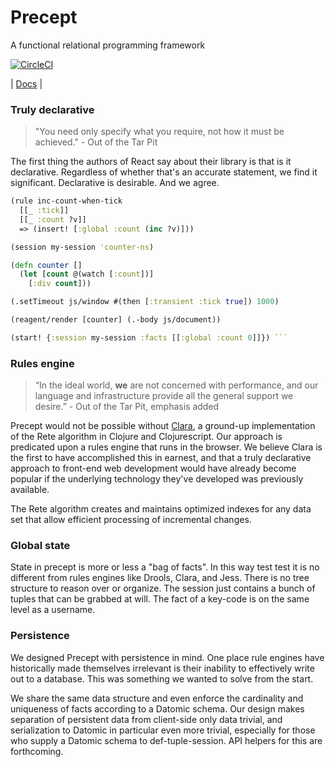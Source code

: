 # Precept
A functional relational programming framework

[![CircleCI](https://circleci.com/gh/CoNarrative/precept.svg?style=shield&circle-token=b23498670888edf670832326d50f9d8fab60b2e3)](https://circleci.com/gh/CoNarrative/todomvc)

| [Docs](https://conarrative.github.io/precept/) |

### Truly declarative

> "You need only specify what you require, not how it must
be achieved." - Out of the Tar Pit

The first thing the authors of React say about their library is that is it
declarative. Regardless of whether that's an accurate statement, we find it
significant. Declarative is desirable. And we agree.

```clj
(rule inc-count-when-tick
  [[_ :tick]]
  [[_ :count ?v]]
  => (insert! [:global :count (inc ?v)]))

(session my-session 'counter-ns)

(defn counter []
  (let [count @(watch [:count])]
    [:div count]))

(.setTimeout js/window #(then [:transient :tick true]) 1000)

(reagent/render [counter] (.-body js/document))

(start! {:session my-session :facts [[:global :count 0]]}) ```
```

### Rules engine
> “In the ideal world, **we** are not concerned with
performance, and our language and infrastructure provide all the general
support we desire.” - Out of the Tar Pit, emphasis added

Precept would not be possible without
[Clara](http://www.github.com/cerner/clara-rules),  a ground-up implementation
of the Rete algorithm in Clojure and Clojurescript. Our approach is predicated
upon a rules engine that runs in the browser. We believe Clara is the first to
have accomplished this in earnest, and that a truly declarative approach to
front-end web development would have already become popular if the underlying
technology they've developed was previously available.

The Rete algorithm creates and maintains optimized indexes for any data set that
allow efficient processing of incremental changes.

### Global state

State in precept is more or less a "bag of facts". In this way test test
it is no different from rules engines like Drools, Clara, and Jess. There is
no tree structure to reason over or organize. The session just contains a
bunch of tuples that can be grabbed at will. The fact of a key-code is on
the same level as a username.

### Persistence

We designed Precept with persistence in mind. One place rule
engines have historically made themselves irrelevant is their inability to
effectively write out to a database. This was something we wanted to solve
from the start.

We share the same data structure and even enforce the cardinality and uniqueness
of facts according to a Datomic schema. Our design makes separation of
persistent data from client-side only data trivial, and serialization to Datomic
in particular even more trivial, especially for those who supply a Datomic
schema to def-tuple-session. API helpers for this are forthcoming.
